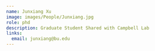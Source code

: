 ```yaml
---
name: Junxiang Xu
image: images/People/Junxiang.jpg
role: phd
description: Graduate Student Shared with Campbell Lab
links:
  email: junxiang@bu.edu
---
```


